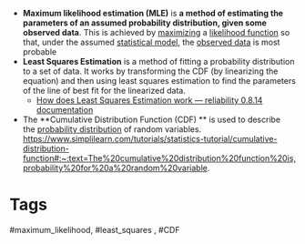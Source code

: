 
- **Maximum likelihood estimation (MLE)** is **a method of estimating the parameters of an assumed probability distribution, given some observed data**. This is achieved by [maximizing](https://en.wikipedia.org/wiki/Mathematical_optimization "Mathematical optimization") a [likelihood function](https://en.wikipedia.org/wiki/Likelihood_function "Likelihood function") so that, under the assumed [statistical model](https://en.wikipedia.org/wiki/Statistical_model "Statistical model"), the [observed data](https://en.wikipedia.org/wiki/Realization_(probability) "Realization (probability)") is most probable
- **Least Squares Estimation**  is a method of fitting a probability distribution to a set of data. It works by transforming the CDF (by linearizing the equation) and then using least squares estimation to find the parameters of the line of best fit for the linearized data.
	- [How does Least Squares Estimation work — reliability 0.8.14 documentation](https://reliability.readthedocs.io/en/stable/How%20does%20Least%20Squares%20Estimation%20work.html)
- The **Cumulative Distribution Function (CDF) ** is used to describe the [probability distribution](https://www.simplilearn.com/tutorials/statistics-tutorial/probability-density-function "probability distribution") of random variables. https://www.simplilearn.com/tutorials/statistics-tutorial/cumulative-distribution-function#:~:text=The%20cumulative%20distribution%20function%20is,probability%20for%20a%20random%20variable.
# Tags
#maximum_likelihood, #least_squares , #CDF